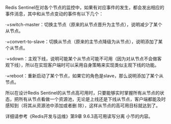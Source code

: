 Redis Sentinel在对各个节点的监控中，如果有对应事件的发生，都会发出相应的事件消息，其中和从节点变动的事件有以下几个：

·+switch-master：切换主节点（原来的从节点晋升为主节点），说明减少了某个从节点。

·+convert-to-slave：切换从节点（原来的主节点降级为从节点），说明添加了某个从节点。

·+sdown：主观下线，说明可能某个从节点可能不可用（因为对从节点不会做客观下线），所以在实现客户端时可以采用自身策略来实现类似主观下线的功能。

·+reboot：重新启动了某个节点，如果它的角色是slave，那么说明添加了某个从节点。

所以在设计Redis Sentinel的从节点高可用时，只要能够实时掌握所有从节点的状态，把所有从节点看做一个资源池，无论是上线还是下线从节点，客户端都能及时感知到（将其从资源池中添加或者删
除），这样从节点的高可用目标就达到了。



详细请参考《Redis开发与运维》第9章 9.6.3高可用读写分离 小节的内容。


